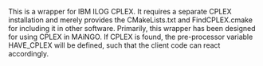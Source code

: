 This is a wrapper for IBM ILOG CPLEX.
It requires a separate CPLEX installation and merely provides the CMakeLists.txt and FindCPLEX.cmake for including it in other software.
Primarily, this wrapper has been designed for using CPLEX in MAiNGO.
If CPLEX is found, the pre-processor variable HAVE_CPLEX will be defined, such that the client code can react accordingly.